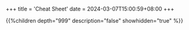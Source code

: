 +++
title = 'Cheat Sheet'
date = 2024-03-07T15:00:59+08:00
+++

{{%children depth="999" description="false" showhidden="true" %}}